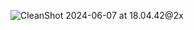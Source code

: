 ![CleanShot 2024-06-07 at 18.04.42@2x](https://kuiqwang.oss-cn-chengdu.aliyuncs.com/blog/CleanShot%202024-06-07%20at%2018.04.42@2x.png)
